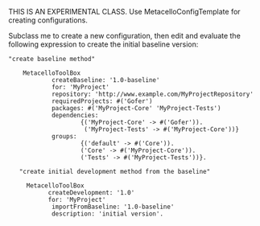 THIS IS AN EXPERIMENTAL CLASS. Use MetacelloConfigTemplate for creating configurations.Subclass me to create a new configuration, then edit and evaluate the following expression to create the initial baseline version:	"create baseline method"        MetacelloToolBox                 createBaseline: '1.0-baseline'                for: 'MyProject'                repository: 'http://www.example.com/MyProjectRepository'                requiredProjects: #('Gofer')                packages: #('MyProject-Core' 'MyProject-Tests')                dependencies:                        {('MyProject-Core' -> #('Gofer')).                         ('MyProject-Tests' -> #('MyProject-Core'))}                groups:                        {('default' -> #('Core')).                        ('Core' -> #('MyProject-Core')).                        ('Tests' -> #('MyProject-Tests'))}.	   "create initial development method from the baseline"         MetacelloToolBox               createDevelopment: '1.0'               for: 'MyProject'                importFromBaseline: '1.0-baseline'                description: 'initial version'.